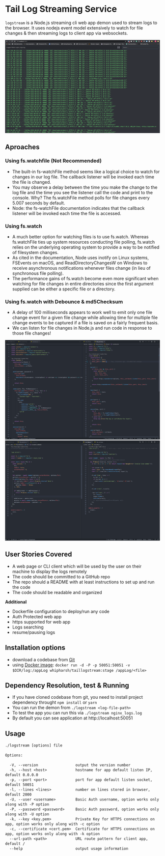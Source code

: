 # Tail Log Streaming Service

`logstream` is a Node.js streaming cli web app demon used to stream logs to the browser. It uses nodejs event model extensively to watch for file changes & then streaming logs to client app via websockets.

![Home](screens/screen1.png?raw=true)

## Aproaches

### Using fs.watchfile (Not Recommended)

- The built-in fs-watchFile method seems like a logical choice to watch for changes in our log file. The callback listener will be invoked each time the file is changed.
- You may observe a delay between the time you make the change to the log file and the time you see the listener call the code and print to the console. Why? The fs.watchFile method polls for file changes every 5.007 seconds by default.
- Node: the fs-watchFile documentation indicates that the callback listener will be invoked each time the file is accessed.

### Using fs.watch

- A much better option for watching files is to use fs.watch. Whereas fs.watchFile ties up system resources conducting file polling, fs.watch relies on the underlying operating system to provide a way to be notified of filesystem changes.
- As cited in the documentation, Node uses inotify on Linux systems, FSEvents on macOS, and ReadDirectoryChangesW on Windows to receive asynchronous notifications whenever files change (in lieu of synchronous file polling).
- The performance gains of fs.watch become even more significant when watching for file changes in entire directories since the first argument supplied can be either a specific file or a directory.

### Using fs.watch with Debounce & md5Checksum

- A delay of 100 milliseconds appears to work well to emit only one file change event for a given file change while allowing time for multiple file change events to be captured if a file is saved on a fairly frequent basis.
- We can listen for file changes in Node.js and run code in response to those file changes!

![Code1](screens/code1.png?raw=true)
![Code2](screens/code2.png?raw=true)

## User Stories Covered

- A web page or CLI client which will be used by the user on their machine to display the logs remotely
- The code should be committed to a GitHub repo
- The repo should a README with at least instructions to set up and run the code
- The code should be readable and organized

**Additional**

- Dockerfile configuration to deploy/run any code
- Auth Protected web app
- https supported for web app
- Logs searching
- resume/pausing logs

## Installation options

- download a codebase from [Git](https://github.com/harshitanand/logstream.git)
- using [Docker image](https://cloud.docker.com/repository/docker/whipharsh/taillogstream): `docker run -d -P -p 50051:50051 -v $DIR/log:/appLog whipharsh/taillogstream:stage /appLog/<file>`

## Dependency Resolution, test & Running

- If you have cloned codebase from git, you need to install project dependency throught `npm install` or `yarn`
- You can run the demon from `./logstream <log-file-path>`
- To test the app you can run this via `./logstream nginx_logs.log`
- By default you can see application at http://localhost:50051

## Usage

    ./logstream [options] file

    Options:

      -V, --version                 output the version number
      -h, --host <host>             hostname for app default listen IP, default 0.0.0.0
      -p, --port <port>             port for app default listen socket, default 50051
      -l, --lines <lines>           number on lines stored in browser, default 2000
      -U, --user <username>         Basic Auth username, option works only along with -P option
      -P, --password <password>     Basic Auth password, option works only along with -U option
      -k, --key <key.pem>           Private Key for HTTPS connections on app, option works only along with -c option
      -c, --certificate <cert.pem>  Certificate for HTTPS connections on app, option works only along with -k option
      --url-path <path>             URL route pattern for client app, default /
      --help                        output usage information
